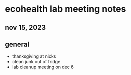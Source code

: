 # ecohealth lab meeting notes
## nov 15, 2023

## general
- thanksgiving at nicks
- clean junk out of fridge
- lab cleanup meeting on dec 6


